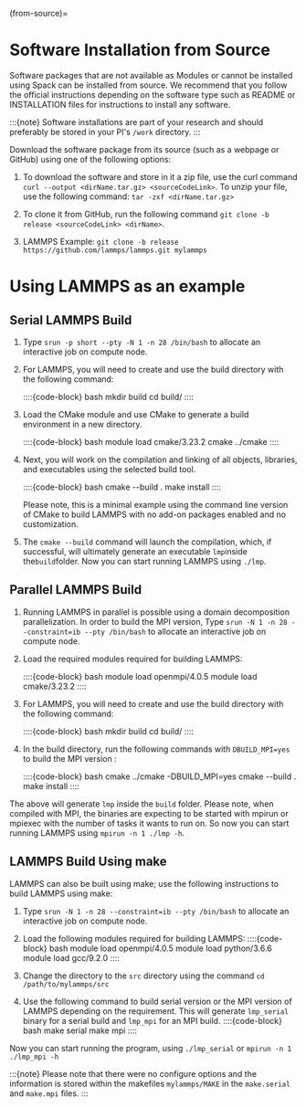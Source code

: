 (from-source)=

# Software Installation from Source

Software packages that are not available as Modules or cannot be installed using Spack can be installed from source. We recommend that you follow the official instructions depending on the software type such as README or INSTALLATION files for instructions to install any software.

:::{note}
Software installations are part of your research and should preferably be stored in your PI's `/work` directory.
:::

Download the software package from its source (such as a webpage or GitHub) using one of the following options:

1. To download the software and store in it a zip file, use the curl command `curl --output <dirName.tar.gz> <sourceCodeLink>`.
To unzip your file, use the following command: `tar -zxf <dirName.tar.gz>`

2. To clone it from GitHub, run the following command `git clone -b release <sourceCodeLink> <dirName>`.

3. LAMMPS Example:
`git clone -b release https://github.com/lammps/lammps.git mylammps`

# Using LAMMPS as an example

## Serial LAMMPS Build

1. Type `srun -p short --pty -N 1 -n 28 /bin/bash` to allocate an interactive job on compute node.
2. For LAMMPS, you will need to create and use the build directory with the following command:

   ::::{code-block} bash
   mkdir build
   cd build/
   ::::

3. Load the CMake module and use CMake to generate a build environment in a new directory.

   ::::{code-block} bash
   module load cmake/3.23.2
   cmake ../cmake
   ::::

4. Next, you will work on the compilation and linking of all objects, libraries, and executables using the selected build tool.

   ::::{code-block} bash
   cmake --build .
   make install
   ::::

   Please note, this is a minimal example using the command line version of CMake to build LAMMPS with no add-on packages enabled and no customization.

5. The `cmake --build` command will launch the compilation, which, if successful, will ultimately generate an executable `lmp`inside the`build`folder. Now you can start running LAMMPS using `./lmp`.

## Parallel LAMMPS Build

1. Running LAMMPS in parallel is possible using a domain decomposition parallelization. In order to build the MPI version, Type `srun -N 1 -n 28 --constraint=ib --pty /bin/bash` to allocate an interactive job on compute node.

2. Load the required modules required for building LAMMPS:

   ::::{code-block} bash
   module load openmpi/4.0.5
   module load cmake/3.23.2
   ::::

3. For LAMMPS, you will need to create and use the build directory with the following command:

   ::::{code-block} bash
   mkdir build
   cd build/
   ::::

4. In the build directory, run the following commands with `DBUILD_MPI=yes`  to build the MPI version :

   ::::{code-block} bash
   cmake ../cmake -DBUILD_MPI=yes
   cmake --build .
   make install
   ::::

The above will generate `lmp` inside the `build` folder. Please note, when compiled with MPI, the binaries are expecting to be started with mpirun or mpiexec with the number of tasks it wants to run on. So now you can start running LAMMPS using `mpirun -n 1 ./lmp -h`.

## LAMMPS Build Using make

LAMMPS can also be built using make; use the following instructions to build LAMMPS using make:

1. Type `srun -N 1 -n 28 --constraint=ib --pty /bin/bash` to allocate an interactive job on compute node.

2. Load the following modules required for building LAMMPS:
   ::::{code-block} bash
   module load openmpi/4.0.5
   module load python/3.6.6
   module load gcc/9.2.0
   ::::

3. Change the directory to the `src` directory using the command `cd /path/to/mylammps/src`

4. Use the following command to build serial version or the MPI version of LAMMPS depending on the requirement. This will generate `lmp_serial` binary for a serial build and `lmp_mpi` for an MPI build.
   ::::{code-block} bash
   make serial
   make mpi
   ::::

Now you can start running the program, using `./lmp_serial` or `mpirun -n 1 ./lmp_mpi -h`

:::{note}
Please note that there were no configure options and the information is stored within the makefiles `mylammps/MAKE` in the `make.serial` and `make.mpi` files.
:::

   
